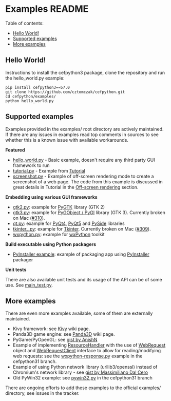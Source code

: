 # Examples README

Table of contents:
* [Hello World!](#hello-world)
* [Supported examples](#supported-examples)
* [More examples](#more-examples)

## Hello World!

Instructions to install the cefpython3 package, clone the repository
and run the hello_world.py example:

```
pip install cefpython3==57.0
git clone https://github.com/cztomczak/cefpython.git
cd cefpython/examples/
python hello_world.py
```


## Supported examples

Examples provided in the examples/ root directory are actively
maintained. If there are any issues in examples read top comments
in sources to see whether this is a known issue with available
workarounds.


**Featured**

- [hello_world.py](hello_world.py) - Basic example, doesn't require any
  third party GUI framework to run
- [tutorial.py](tutorial.py) - Example from [Tutorial](../docs/Tutorial.md)
- [screenshot.py](screenshot.py) - Example of off-screen rendering mode
  to create a screenshot of a web page. The code from this example is
  discussed in great details in Tutorial in the [Off-screen rendering](../docs/Tutorial.md#off-screen-rendering)
  section.


**Embedding using various GUI frameworks**

- [gtk2.py](gtk2.py): example for [PyGTK](http://www.pygtk.org/)
  library (GTK 2)
- [gtk3.py](gtk3.py): example for [PyGObject / PyGI](https://wiki.gnome.org/Projects/PyGObject)
  library (GTK 3). Currently broken on Mac ([#310](../../../issues/310)).
- [qt.py](qt.py): example for [PyQt4](https://wiki.python.org/moin/PyQt4),
  [PyQt5](https://pypi.python.org/pypi/PyQt5)
  and [PySide](https://wiki.qt.io/PySide) libraries
- [tkinter_.py](tkinter_.py): example for [Tkinter](https://wiki.python.org/moin/TkInter).
  Currently broken on Mac ([#309](../../../issues/309)).
- [wxpython.py](wxpython.py): example for [wxPython](https://wxpython.org/)
  toolkit


**Build executable using Python packagers**

- [PyInstaller example](pyinstaller/README-pyinstaller.md):
  example of packaging app using [PyInstaller](http://www.pyinstaller.org/)
  packager


**Unit tests**

There are also available unit tests and its usage of the API can
be of some use. See [main_test.py](../unittests/main_test.py).


## More examples

There are even more examples available, some of them are externally
maintained.

- Kivy framework:
  see [Kivy](https://github.com/cztomczak/cefpython/wiki/Kivy) wiki page.
- Panda3D game engine:
  see [Panda3D](https://github.com/cztomczak/cefpython/wiki/Panda3D) wiki page.
- PyGame/PyOpenGL:
  see [gist by AnishN](https://gist.github.com/AnishN/aa3bb27fc9d69319955ed9a8973cd40f)
- Example of implementing [ResourceHandler](../api/ResourceHandler.md)
  with the use of [WebRequest](../api/WebRequest.md) object and
  [WebRequestClient](../api/WebRequestClient.md) interface to allow
  for reading/modifying web requests: see the [wxpython-response.py](https://github.com/cztomczak/cefpython/blob/cefpython31/cefpython/cef3/linux/binaries_64bit/wxpython-response.py)
  example in the cefpython31 branch.
- Example of using Python network library (urllib3/openssl) instead of Chromium's
  network library - see [gist by Massimiliano Dal Cero](https://gist.github.com/yattamax/0252a3c5dc54a2f81650d5c0eafabf99)
- Old PyWin32 example:
  see [pywin32.py](https://github.com/cztomczak/cefpython/blob/cefpython31/cefpython/cef3/windows/binaries_32bit/pywin32.py)
  in the cefpython31 branch

There are ongoing efforts to add these examples to the official examples/
directory, see issues in the tracker.
